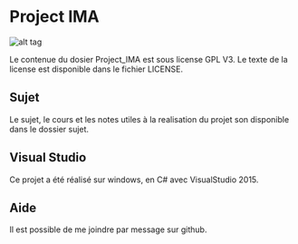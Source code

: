 # Project IMA

![alt tag](https://framapic.org/9c9MsSOnQdrI/1LqCNKad62sb.png)

Le contenue du dosier Project_IMA est sous license GPL V3. Le texte de la license est disponible dans le fichier LICENSE.

## Sujet
Le sujet, le cours et les notes utiles à la realisation du projet son disponible dans le dossier sujet.

## Visual Studio

Ce projet a été réalisé sur windows, en C# avec VisualStudio 2015.

## Aide

Il est possible de me joindre par message sur github.



